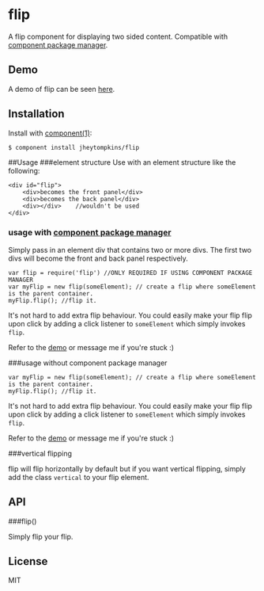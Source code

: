 # flip

  A flip component for displaying two sided content. Compatible with [component package manager](https://github.com/component/component).

## Demo
	
A demo of flip can be seen [here](http://jsfiddle.net/qCfVH/).

## Installation

  Install with [component(1)](http://component.io):

    $ component install jheytompkins/flip

##Usage
###element structure
Use with an element structure like the following:

	<div id="flip">
		<div>becomes the front panel</div>
		<div>becomes the back panel</div>
		<div></div>    //wouldn't be used
	</div>

### usage with [component package manager](https://github.com/component/component)
Simply pass in an element div that contains two or more divs. The first two divs will become the front and back panel respectively.

	var flip = require('flip') //ONLY REQUIRED IF USING COMPONENT PACKAGE MANAGER
	var myFlip = new flip(someElement); // create a flip where someElement is the parent container.
	myFlip.flip(); //flip it.

It's not hard to add extra flip behaviour. You could easily make your flip flip upon click by adding a click listener to `someElement` which simply invokes `flip`.

Refer to the [demo](http://jsfiddle.net/qCfVH/) or message me if you're stuck :)

###usage without component package manager

	var myFlip = new flip(someElement); // create a flip where someElement is the parent container.
	myFlip.flip(); //flip it.

It's not hard to add extra flip behaviour. You could easily make your flip flip upon click by adding a click listener to `someElement` which simply invokes `flip`.

Refer to the [demo](http://jsfiddle.net/qCfVH/) or message me if you're stuck :)

###vertical flipping

flip will flip horizontally by default but if you want vertical flipping, simply add the class `vertical` to your flip element.

## API

###flip()

Simply flip your flip.

## License

  MIT
